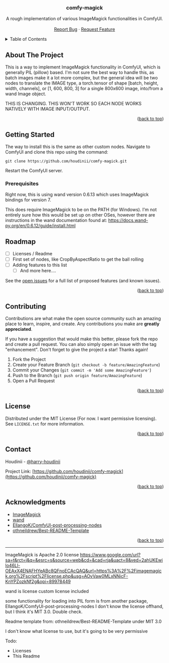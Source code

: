 <!-- Improved compatibility of back to top link: See: https://github.com/othneildrew/Best-README-Template/pull/73 -->
<a name="readme-top"></a>
<br />
<div align="center">
<h3 align="center">comfy-magick</h3>

  <p align="center">
    A rough implementation of various ImageMagick functionalities in ComfyUI.
    <!-- <br />
    <a href="https://github.com/houdinii/comfy-magick"><strong>Explore the docs »</strong></a> -->
    <br />
    <br />
    <!-- <a href="https://github.com/houdinii/comfy-magick">View Demo</a>
    · -->
    <a href="https://github.com/houdinii/comfy-magick/issues">Report Bug</a>
    ·
    <a href="https://github.com/houdinii/comfy-magick/issues">Request Feature</a>
  </p>
</div>



<!-- TABLE OF CONTENTS -->
<details>
  <summary>Table of Contents</summary>
  <ol>
    <li>
      <a href="#about-the-project">About The Project</a>
      <ul>
        <li><a href="#built-with">Built With</a></li>
      </ul>
    </li>
    <li>
      <a href="#getting-started">Getting Started</a>
      <ul>
        <li><a href="#prerequisites">Prerequisites</a></li>
        <li><a href="#installation">Installation</a></li>
      </ul>
    </li>
    <li><a href="#usage">Usage</a></li>
    <li><a href="#roadmap">Roadmap</a></li>
    <li><a href="#contributing">Contributing</a></li>
    <li><a href="#license">License</a></li>
    <li><a href="#contact">Contact</a></li>
    <li><a href="#acknowledgments">Acknowledgments</a></li>
  </ol>
</details>



<!-- ABOUT THE PROJECT -->
## About The Project

This is a way to implement ImageMagick functionality in ComfyUI, which is generally PIL (pillow) based. I'm not sure the
best way to handle this, as batch images make it a lot more complex, but the general idea will be two nodes to translate
the IMAGE type, a torch.tensor of shape [batch, height, width, channels], or [1, 600,  800, 3] for a single 800x600 image,
into/from a wand Image object. 

THIS IS CHANGING. THIS WON'T WORK SO EACH NODE WORKS NATIVELY WITH IMAGE INPUT/OUTPUT.

<p align="right">(<a href="#readme-top">back to top</a>)</p>


<!-- GETTING STARTED -->
## Getting Started

The way to install this is the same as other custom nodes. Navigate to ComfyUI and clone this repo using the command:

`git clone https://github.com/houdinii/comfy-magick.git`

Restart the ComfyUI server.

### Prerequisites

Right now, this is using wand version 0.6.13 which uses ImageMagick bindings for version 7.

This does require ImageMagick to be on the PATH (for Windows). I'm not entirely sure how this would be set up on other
OSes, however there are instructions in the wand documentation found at: https://docs.wand-py.org/en/0.6.12/guide/install.html

<!--
### Installation

1. Get a free API Key at [https://example.com](https://example.com)
2. Clone the repo
   ```sh
   git clone https://github.com/houdinii/comfy-magick.git
   ```
3. Install NPM packages
   ```sh
   npm install
   ```
4. Enter your API in `config.js`
   ```js
   const API_KEY = 'ENTER YOUR API';
   ```

<p align="right">(<a href="#readme-top">back to top</a>)</p>

## Usage

Use this space to show useful examples of how a project can be used. Additional screenshots, code examples and demos work well in this space. You may also link to more resources.

_For more examples, please refer to the [Documentation](https://example.com)_

<p align="right">(<a href="#readme-top">back to top</a>)</p>
-->


<!-- ROADMAP -->
## Roadmap

- [ ] Licenses / Readme
- [ ] First set of nodes, like CropByAspectRatio to get the ball rolling
- [ ] Adding features to this list
    - [ ] And more here....

See the [open issues](https://github.com/houdinii/comfy-magick/issues) for a full list of proposed features (and known issues).

<p align="right">(<a href="#readme-top">back to top</a>)</p>



<!-- CONTRIBUTING -->
## Contributing

Contributions are what make the open source community such an amazing place to learn, inspire, and create. Any contributions you make are **greatly appreciated**.

If you have a suggestion that would make this better, please fork the repo and create a pull request. You can also simply open an issue with the tag "enhancement".
Don't forget to give the project a star! Thanks again!

1. Fork the Project
2. Create your Feature Branch (`git checkout -b feature/AmazingFeature`)
3. Commit your Changes (`git commit -m 'Add some AmazingFeature'`)
4. Push to the Branch (`git push origin feature/AmazingFeature`)
5. Open a Pull Request

<p align="right">(<a href="#readme-top">back to top</a>)</p>



<!-- LICENSE -->
## License

Distributed under the MIT License (For now. I want permissive licensing). See `LICENSE.txt` for more information.

<p align="right">(<a href="#readme-top">back to top</a>)</p>



<!-- CONTACT -->
## Contact

Houdinii - [@harry-houdinii](https://twitter.com/harry-houdinii)

Project Link: [https://github.com/houdinii/comfy-magick](https://github.com/houdinii/comfy-magick)

<p align="right">(<a href="#readme-top">back to top</a>)</p>



<!-- ACKNOWLEDGMENTS -->
## Acknowledgments

* [ImageMagick]()
* [wand]()
* [EllangoK/ComfyUI-post-processing-nodes]()
* [othneildrew/Best-README-Template]()

<p align="right">(<a href="#readme-top">back to top</a>)</p>



<!-- MARKDOWN LINKS & IMAGES -->
<!-- https://www.markdownguide.org/basic-syntax/#reference-style-links -->
[contributors-shield]: https://img.shields.io/github/contributors/houdinii/comfy-magick.svg?style=for-the-badge
[contributors-url]: https://github.com/houdinii/comfy-magick/graphs/contributors
[forks-shield]: https://img.shields.io/github/forks/houdinii/comfy-magick.svg?style=for-the-badge
[forks-url]: https://github.com/houdinii/comfy-magick/network/members
[stars-shield]: https://img.shields.io/github/stars/houdinii/comfy-magick.svg?style=for-the-badge
[stars-url]: https://github.com/houdinii/comfy-magick/stargazers
[issues-shield]: https://img.shields.io/github/issues/houdinii/comfy-magick.svg?style=for-the-badge
[issues-url]: https://github.com/houdinii/comfy-magick/issues
[license-shield]: https://img.shields.io/github/license/houdinii/comfy-magick.svg?style=for-the-badge
[license-url]: https://github.com/houdinii/comfy-magick/blob/master/LICENSE.txt
[product-screenshot]: images/screenshot.png
[Next.js]: https://img.shields.io/badge/next.js-000000?style=for-the-badge&logo=nextdotjs&logoColor=white
[Next-url]: https://nextjs.org/
[React.js]: https://img.shields.io/badge/React-20232A?style=for-the-badge&logo=react&logoColor=61DAFB
[React-url]: https://reactjs.org/
[Vue.js]: https://img.shields.io/badge/Vue.js-35495E?style=for-the-badge&logo=vuedotjs&logoColor=4FC08D
[Vue-url]: https://vuejs.org/
[Angular.io]: https://img.shields.io/badge/Angular-DD0031?style=for-the-badge&logo=angular&logoColor=white
[Angular-url]: https://angular.io/
[Svelte.dev]: https://img.shields.io/badge/Svelte-4A4A55?style=for-the-badge&logo=svelte&logoColor=FF3E00
[Svelte-url]: https://svelte.dev/
[Laravel.com]: https://img.shields.io/badge/Laravel-FF2D20?style=for-the-badge&logo=laravel&logoColor=white
[Laravel-url]: https://laravel.com
[Bootstrap.com]: https://img.shields.io/badge/Bootstrap-563D7C?style=for-the-badge&logo=bootstrap&logoColor=white
[Bootstrap-url]: https://getbootstrap.com
[JQuery.com]: https://img.shields.io/badge/jQuery-0769AD?style=for-the-badge&logo=jquery&logoColor=white
[JQuery-url]: https://jquery.com 




----------------------

ImageMagick is Apache 2.0 license
https://www.google.com/url?sa=t&rct=j&q=&esrc=s&source=web&cd=&cad=rja&uact=8&ved=2ahUKEwilo46Ll-OEAxX4ENAFHYeABc8QFnoECAcQAQ&url=https%3A%2F%2Fimagemagick.org%2Fscript%2Flicense.php&usg=AOvVaw0MLxNNicF-KnYPZozkNf2g&opi=89978449

wand is license
custom license included

some functionality for loading into PIL form is from another package, EllangoK/ComfyUI-post-processing-nodes
I don't know the license offhand, but I think it's MIT 3.0. Double check.

Readme template from: othneildrew/Best-README-Template under MIT 3.0

I don't know what license to use, but it's going to be very permissive 

Todo:
- Licenses
- This Readme
